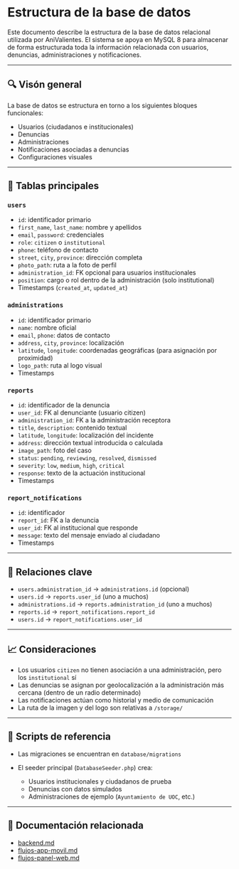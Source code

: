 # Estructura de la base de datos

Este documento describe la estructura de la base de datos relacional utilizada por AniValientes. El sistema se apoya en MySQL 8 para almacenar de forma estructurada toda la información relacionada con usuarios, denuncias, administraciones y notificaciones.

---

## 🔍 Visón general

La base de datos se estructura en torno a los siguientes bloques funcionales:

* Usuarios (ciudadanos e institucionales)
* Denuncias
* Administraciones
* Notificaciones asociadas a denuncias
* Configuraciones visuales

---

## 📄 Tablas principales

### `users`

* `id`: identificador primario
* `first_name`, `last_name`: nombre y apellidos
* `email`, `password`: credenciales
* `role`: `citizen` o `institutional`
* `phone`: teléfono de contacto
* `street`, `city`, `province`: dirección completa
* `photo_path`: ruta a la foto de perfil
* `administration_id`: FK opcional para usuarios institucionales
* `position`: cargo o rol dentro de la administración (solo institutional)
* Timestamps (`created_at`, `updated_at`)

### `administrations`

* `id`: identificador primario
* `name`: nombre oficial
* `email`, `phone`: datos de contacto
* `address`, `city`, `province`: localización
* `latitude`, `longitude`: coordenadas geográficas (para asignación por proximidad)
* `logo_path`: ruta al logo visual
* Timestamps

### `reports`

* `id`: identificador de la denuncia
* `user_id`: FK al denunciante (usuario citizen)
* `administration_id`: FK a la administración receptora
* `title`, `description`: contenido textual
* `latitude`, `longitude`: localización del incidente
* `address`: dirección textual introducida o calculada
* `image_path`: foto del caso
* `status`: `pending`, `reviewing`, `resolved`, `dismissed`
* `severity`: `low`, `medium`, `high`, `critical`
* `response`: texto de la actuación institucional
* Timestamps

### `report_notifications`

* `id`: identificador
* `report_id`: FK a la denuncia
* `user_id`: FK al institucional que responde
* `message`: texto del mensaje enviado al ciudadano
* Timestamps

---

## 🔗 Relaciones clave

* `users.administration_id` → `administrations.id` (opcional)
* `users.id` → `reports.user_id` (uno a muchos)
* `administrations.id` → `reports.administration_id` (uno a muchos)
* `reports.id` → `report_notifications.report_id`
* `users.id` → `report_notifications.user_id`

---

## 📈 Consideraciones

* Los usuarios `citizen` no tienen asociación a una administración, pero los `institutional` sí
* Las denuncias se asignan por geolocalización a la administración más cercana (dentro de un radio determinado)
* Las notificaciones actúan como historial y medio de comunicación
* La ruta de la imagen y del logo son relativas a `/storage/`

---

## 🔢 Scripts de referencia

* Las migraciones se encuentran en `database/migrations`
* El seeder principal (`DatabaseSeeder.php`) crea:

  * Usuarios institucionales y ciudadanos de prueba
  * Denuncias con datos simulados
  * Administraciones de ejemplo (`Ayuntamiento de UOC`, etc.)

---

## 📜 Documentación relacionada

* [backend.md](./backend.md)
* [flujos-app-movil.md](./flujos-app-movil.md)
* [flujos-panel-web.md](./flujos-panel-web.md)
